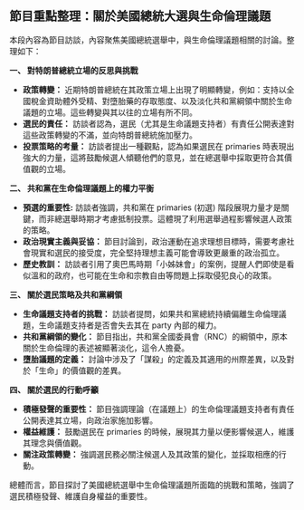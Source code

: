## 節目重點整理：關於美國總統大選與生命倫理議題

本段內容為節目訪談，內容聚焦美國總統選舉中，與生命倫理議題相關的討論。整理如下：

**一、 對特朗普總統立場的反思與挑戰**

*   **政策轉變：** 近期特朗普總統在其政策立場上出現了明顯轉變，例如：支持以全國稅金資助體外受精、對墮胎藥的存取態度、以及淡化共和黨綱領中關於生命議題的立場。這些轉變與其以往的立場有所不同。
*   **選民的責任：** 訪談者認為，選民（尤其是生命議題支持者）有責任公開表達對這些政策轉變的不滿，並向特朗普總統施加壓力。
*   **投票策略的考量：** 訪談者提出一種觀點，認為如果選民在 primaries 時表現出強大的力量，這將鼓勵候選人傾聽他們的意見，並在總選舉中採取更符合其價值觀的立場。

**二、  共和黨在生命倫理議題上的權力平衡**

*   **預選的重要性:** 訪談者強調，共和黨在 primaries (初選) 階段展現力量才是關鍵，而非總選舉時期才考慮抵制投票。這體現了利用選舉過程影響候選人政策的策略。
*   **政治現實主義與妥協：**  節目討論到，政治運動在追求理想目標時，需要考慮社會現實和選民的接受度，完全堅持理想主義可能會導致更嚴重的政治孤立。
*   **歷史教訓：** 訪談者引用了奧巴馬時期「小姊妹會」的案例，提醒人們即使是看似溫和的政府，也可能在生命和宗教自由等問題上採取侵犯良心的政策。

**三、 關於選民策略及共和黨綱領**

*   **生命議題支持者的挑戰：**  訪談者提問，如果共和黨總統持續偏離生命倫理議題，生命議題支持者是否會失去其在 party 內部的權力。
*   **共和黨綱領的變化：**  節目指出，共和黨全國委員會（RNC）的綱領中，原本關於生命倫理的表述被顯著淡化，這令人擔憂。
*   **墮胎議題的定義：**  討論中涉及了「謀殺」的定義及其適用的州際差異，以及對於「生命」的價值觀的差異。

**四、  關於選民的行動呼籲**

*   **積極發聲的重要性：** 節目強調理論（在議題上）的生命倫理議題支持者有責任公開表達其立場，向政治家施加影響。 
*   **權益維護：** 鼓勵選民在 primaries 的時候，展現其力量以便影響候選人，維護其理念與價值觀。
*   **關注政策轉變：** 強調選民務必關注候選人及其政策的變化，並採取相應的行動。

總體而言，節目探討了美國總統選舉中生命倫理議題所面臨的挑戰和策略，強調了選民積極發聲、維護自身權益的重要性。
